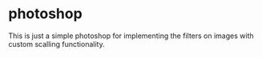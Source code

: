 # photoshop
This is just a simple photoshop for implementing the filters on images with custom scalling functionality.
